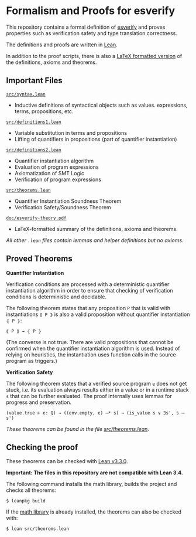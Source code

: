 # Formalism and Proofs for esverify

This repository contains a formal definition of [esverify](https://esverify.org/)
and proves properties such as verification safety and type translation correctness.

The definitions and proofs are written in [Lean](http://leanprover.github.io/).

In addition to the proof scripts, there is also a
[LaTeX formatted version](doc/esverify-theory.pdf) of the definitions, axioms and theorems.

## Important Files

[`src/syntax.lean`](src/syntax.lean)

- Inductive definitions of syntactical objects such as values. expressions, terms, propositions, etc.

[`src/definitions1.lean`](src/definitions1.lean)

- Variable substitution in terms and propositions
- Lifting of quantifiers in propositions (part of quantifier instantiation)

[`src/definitions2.lean`](src/definitions2.lean)

- Quantifier instantiation algorithm
- Evaluation of program expressions
- Axiomatization of SMT Logic
- Verification of program expressions

[`src/theorems.lean`](src/theorems.lean)

- Quantifier Instantiation Soundness Theorem
- Verification Safety/Soundness Theorem

[`doc/esverify-theory.pdf`](doc/esverify-theory.pdf)

- LaTeX-formatted summary of the definitions, axioms and theorems.

*All other `.lean` files contain lemmas and helper definitions but no axioms.*

## Proved Theorems

**Quantifier Instantiation**

Verification conditions are processed with a deterministic quantifier instantiation algorithm
in order to ensure that checking of verification conditions is deterministic and decidable.

The following theorem states that any proposition `P` that is valid with instantiations `⟪ P ⟫`
is also a valid proposition without quantifier instantiation `⦃ P ⦄`:

```
⟪ P ⟫ → ⦃ P ⦄
```

(The converse is not true. There are valid propositions that cannot be confirmed when the
quantifier instantiation algorithm is used. Instead of relying on heuristics, the instantiation
uses function calls in the source program as triggers.)

**Verification Safety**

The following theorem states that a verified source program `e` does not get stuck,
i.e. its evaluation always results either in a value or in a runtime stack `s` that can be further evaluated.
The proof internally uses lemmas for progress and preservation.

```
(value.true ⊢ e: Q) → ((env.empty, e) ⟶* s) → (is_value s ∨ ∃s', s ⟶ s')
```
*These theorems can be found in the file [src/theorems.lean](src/theorems.lean).*

## Checking the proof

These theorems can be checked with
[Lean v3.3.0](https://github.com/leanprover/lean/releases/tag/v3.3.0).

**Important: The files in this repository are not compatible with Lean 3.4.**

The following command installs the math library,
builds the project and checks all theorems:

```
$ leanpkg build
```

If the [math library](https://github.com/leanprover/mathlib) is already installed,
the theorems can also be checked with:

```
$ lean src/theorems.lean
```
